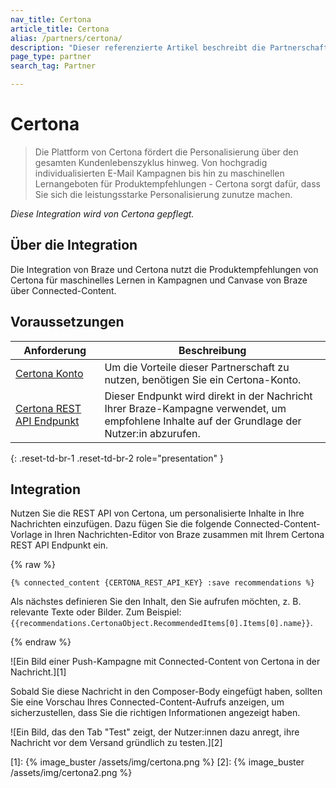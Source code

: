 ```yaml
---
nav_title: Certona
article_title: Certona
alias: /partners/certona/
description: "Dieser referenzierte Artikel beschreibt die Partnerschaft zwischen Braze und Certona, einer Realtime Omnichannel-Personalisierungslösung, die Personalisierung über den gesamten Kundenlebenszyklus hinweg bietet. Verwenden Sie Certona mit Braze Connected-Content Partner, um auf einfache Weise Inhaltsempfehlungen in Multichannel-Kampagnen einzufügen."
page_type: partner
search_tag: Partner

---
```


# Certona

> Die Plattform von Certona fördert die Personalisierung über den gesamten Kundenlebenszyklus hinweg. Von hochgradig individualisierten E-Mail Kampagnen bis hin zu maschinellen Lernangeboten für Produktempfehlungen - Certona sorgt dafür, dass Sie sich die leistungsstarke Personalisierung zunutze machen.

_Diese Integration wird von Certona gepflegt._

## Über die Integration

Die Integration von Braze und Certona nutzt die Produktempfehlungen von Certona für maschinelles Lernen in Kampagnen und Canvase von Braze über Connected-Content.

## Voraussetzungen

| Anforderung| Beschreibung|
| ---| ---|
| [Certona Konto](https://manage.certona.com/) | Um die Vorteile dieser Partnerschaft zu nutzen, benötigen Sie ein Certona-Konto. |
| [Certona REST API Endpunkt](https://manage.certona.com/) | Dieser Endpunkt wird direkt in der Nachricht Ihrer Braze-Kampagne verwendet, um empfohlene Inhalte auf der Grundlage der Nutzer:in abzurufen. |
{: .reset-td-br-1 .reset-td-br-2 role="presentation" }

## Integration

Nutzen Sie die REST API von Certona, um personalisierte Inhalte in Ihre Nachrichten einzufügen. Dazu fügen Sie die folgende Connected-Content-Vorlage in Ihren Nachrichten-Editor von Braze zusammen mit Ihrem Certona REST API Endpunkt ein.

{% raw %}
```liquid
{% connected_content {CERTONA_REST_API_KEY} :save recommendations %}
```

Als nächstes definieren Sie den Inhalt, den Sie aufrufen möchten, z. B. relevante Texte oder Bilder. Zum Beispiel: `{{recommendations.CertonaObject.RecommendedItems[0].Items[0].name}}`.

{% endraw %}

![Ein Bild einer Push-Kampagne mit Connected-Content von Certona in der Nachricht.][1]

Sobald Sie diese Nachricht in den Composer-Body eingefügt haben, sollten Sie eine Vorschau Ihres Connected-Content-Aufrufs anzeigen, um sicherzustellen, dass Sie die richtigen Informationen angezeigt haben.

![Ein Bild, das den Tab "Test" zeigt, der Nutzer:innen dazu anregt, ihre Nachricht vor dem Versand gründlich zu testen.][2]


[1]: {% image_buster /assets/img/certona.png %}
[2]: {% image_buster /assets/img/certona2.png %}